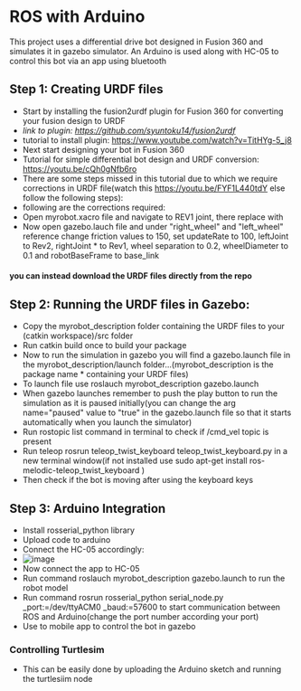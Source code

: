 # ROS with Arduino
This project uses a differential drive bot designed in Fusion 360 and simulates it in gazebo simulator. An Arduino is used along with HC-05 to control this bot via an app using bluetooth

## Step 1: Creating URDF files

* Start by installing the fusion2urdf plugin for Fusion 360 for converting your fusion design to URDF
* *link to plugin: https://github.com/syuntoku14/fusion2urdf*
* tutorial to install plugin: https://www.youtube.com/watch?v=TitHYg-5_j8
* Next start designing your bot in Fusion 360
* Tutorial for simple differential bot design and URDF conversion: https://youtu.be/cQh0gNfb6ro
* There are some steps missed in this tutorial due to which we require corrections in URDF file(watch this https://youtu.be/FYF1L440tdY else follow the following steps):
* following are the corrections required:
* Open myrobot.xacro file and navigate to REV1 joint, there replace  <axis xyz="0.0 -1.0 0.0"/>  with  <axis xyz="0.0 1.0 0.0"/>
* Now open gazebo.lauch file and under "right_wheel" and "left_wheel" reference change friction values to 150, set updateRate to 100, leftJoint to Rev2, rightJoint * to Rev1, wheel separation to 0.2, wheelDiameter to 0.1 and robotBaseFrame to base_link

#### you can instead download the URDF files directly from the repo

## Step 2: Running the URDF files in Gazebo:

* Copy the myrobot_description folder containing the URDF files to your (catkin workspace)/src folder
* Run catkin build once to build your package
* Now to run the simulation in gazebo you will find a gazebo.launch file in the myrobot_description/launch folder...(myrobot_description is the package name * containing your URDF files)
* To launch file use   roslauch myrobot_description gazebo.launch 
* When gazebo launches remember to push the play button to run the simulation as it is paused initially(you can change the arg name="paused" value to "true" in the gazebo.launch file so that it starts automatically when you launch the simulator)
* Run   rostopic list    command in terminal to check if /cmd_vel topic is present
* Run teleop   rosrun teleop_twist_keyboard teleop_twist_keyboard.py    in a new terminal window(if not installed use   sudo apt-get install ros-melodic-teleop_twist_keyboard    )
* Then check if the bot is moving after using the keyboard keys

## Step 3: Arduino Integration

* Install rosserial_python library
* Upload code to arduino
* Connect the HC-05 accordingly:
* ![image](https://user-images.githubusercontent.com/70048742/129587227-9842d356-7151-44ff-be08-7ff30fffed3f.png)
* Now connect the app to HC-05
* Run command   roslauch myrobot_description gazebo.launch   to run the robot model
* Run command   rosrun rosserial_python serial_node.py _port:=/dev/ttyACM0 _baud:=57600   to start communication between ROS and Arduino(change the port number according your port)
* Use to mobile app to control the bot in gazebo

### Controlling Turtlesim
* This can be easily done by uploading the Arduino sketch and running the turtlesiim node
